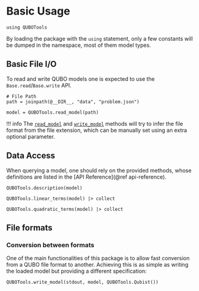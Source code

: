 # Basic Usage

```@example manual
using QUBOTools
```

By loading the package with the `using` statement, only a few constants will be dumped in the namespace, most of them model types.

## Basic File I/O
To read and write QUBO models one is expected to use the `Base.read`/`Base.write` API.

```@example manual
# File Path
path = joinpath(@__DIR__, "data", "problem.json")

model = QUBOTools.read_model(path)
```

!!! info
    The [`read_model`](@ref) and [`write_model`](@ref) methods will try to infer the file format from the file extension, which can be manually set using an extra optional parameter. 

## Data Access
When querying a model, one should rely on the provided methods, whose definitions are listed in the [API Reference](@ref api-reference).

```@example manual
QUBOTools.description(model)
```

```@example manual
QUBOTools.linear_terms(model) |> collect
```

```@example manual
QUBOTools.quadratic_terms(model) |> collect
```

## File formats

### Conversion between formats

One of the main functionalities of this package is to allow fast conversion from a QUBO file format to another.
Achieving this is as simple as writing the loaded model but providing a different specification:

```@example manual
QUBOTools.write_model(stdout, model, QUBOTools.Qubist())
```
